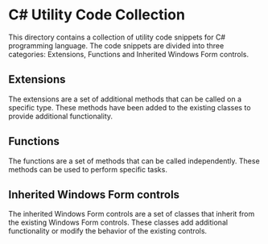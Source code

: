 # C# Utility Code Collection

This directory contains a collection of utility code snippets for C# programming language. The code snippets are divided into three categories: Extensions, Functions and Inherited Windows Form controls.
## Extensions

The extensions are a set of additional methods that can be called on a specific type. These methods have been added to the existing classes to provide additional functionality.
## Functions

The functions are a set of methods that can be called independently. These methods can be used to perform specific tasks.
## Inherited Windows Form controls

The inherited Windows Form controls are a set of classes that inherit from the existing Windows Form controls. These classes add additional functionality or modify the behavior of the existing controls.